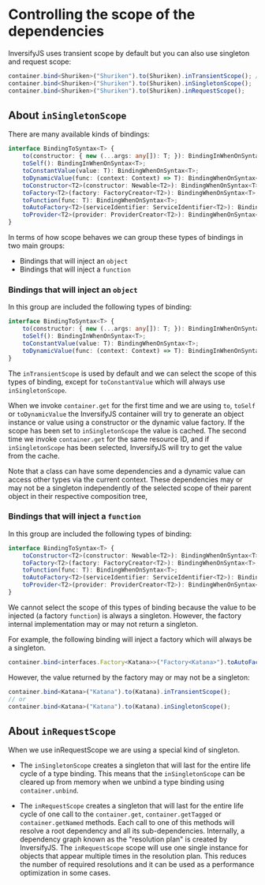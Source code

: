 # Controlling the scope of the dependencies

InversifyJS uses transient scope by default but you can also use singleton and request scope:

```ts
container.bind<Shuriken>("Shuriken").to(Shuriken).inTransientScope(); // Default
container.bind<Shuriken>("Shuriken").to(Shuriken).inSingletonScope();
container.bind<Shuriken>("Shuriken").to(Shuriken).inRequestScope();
```

## About `inSingletonScope`

There are many available kinds of bindings:

```ts
interface BindingToSyntax<T> {
    to(constructor: { new (...args: any[]): T; }): BindingInWhenOnSyntax<T>;
    toSelf(): BindingInWhenOnSyntax<T>;
    toConstantValue(value: T): BindingWhenOnSyntax<T>;
    toDynamicValue(func: (context: Context) => T): BindingWhenOnSyntax<T>;
    toConstructor<T2>(constructor: Newable<T2>): BindingWhenOnSyntax<T>;
    toFactory<T2>(factory: FactoryCreator<T2>): BindingWhenOnSyntax<T>;
    toFunction(func: T): BindingWhenOnSyntax<T>;
    toAutoFactory<T2>(serviceIdentifier: ServiceIdentifier<T2>): BindingWhenOnSyntax<T>;
    toProvider<T2>(provider: ProviderCreator<T2>): BindingWhenOnSyntax<T>;
}
```

In terms of how scope behaves we can group these types of bindings in two main groups:

- Bindings that will inject an `object`
- Bindings that will inject a `function`

### Bindings that will inject an `object`

In this group are included the following types of binding:

```ts
interface BindingToSyntax<T> {
    to(constructor: { new (...args: any[]): T; }): BindingInWhenOnSyntax<T>;
    toSelf(): BindingInWhenOnSyntax<T>;
    toConstantValue(value: T): BindingWhenOnSyntax<T>;
    toDynamicValue(func: (context: Context) => T): BindingInWhenOnSyntax<T>;
}
```

The `inTransientScope` is used by default and we can select the scope of this types of binding, except for `toConstantValue` which will always use `inSingletonScope`.

When we invoke `container.get` for the first time and we are using `to`, `toSelf` or `toDynamicValue` the InversifyJS container will try to generate an object instance or value using a constructor or the dynamic value factory. If the scope has been set to `inSingletonScope` the value is cached. The second time we invoke `container.get` for the same resource ID, and if `inSingletonScope` has been selected, InversifyJS will try to get the value from the cache.

Note that a class can have some dependencies and a dynamic value can access other types via the current context. These dependencies may or may not be a singleton independently of the selected scope of their parent object in their respective composition tree,

### Bindings that will inject a `function`

In this group are included the following types of binding:

```ts
interface BindingToSyntax<T> {
    toConstructor<T2>(constructor: Newable<T2>): BindingWhenOnSyntax<T>;
    toFactory<T2>(factory: FactoryCreator<T2>): BindingWhenOnSyntax<T>;
    toFunction(func: T): BindingWhenOnSyntax<T>;
    toAutoFactory<T2>(serviceIdentifier: ServiceIdentifier<T2>): BindingWhenOnSyntax<T>;
    toProvider<T2>(provider: ProviderCreator<T2>): BindingWhenOnSyntax<T>;
}
```

We cannot select the scope of this types of binding because the value to be injected (a factory `function`) is always a singleton. However, the factory internal implementation may or may not return a singleton.

For example, the following binding will inject a factory which will always be a singleton.

```ts
container.bind<interfaces.Factory<Katana>>("Factory<Katana>").toAutoFactory<Katana>("Katana");
```

However, the value returned by the factory may or may not be a singleton:

```ts
container.bind<Katana>("Katana").to(Katana).inTransientScope();
// or
container.bind<Katana>("Katana").to(Katana).inSingletonScope();
```

## About `inRequestScope`

When we use inRequestScope we are using a special kind of singleton.

- The `inSingletonScope` creates a singleton that will last for the entire life cycle of a type binding. This means that the `inSingletonScope` can be cleared up from memory when we unbind a type binding using `container.unbind`.

- The `inRequestScope` creates a singleton that will last for the entire life cycle of one call to the `container.get`, `container.getTagged` or `container.getNamed` methods. Each call to one of this methods will resolve a root dependency and all its sub-dependencies. Internally, a dependency graph known as the "resolution plan" is created by InversifyJS. The `inRequestScope` scope will use one single instance for objects that appear multiple times in the resolution plan. This reduces the number of required resolutions and it can be used as a performance optimization in some cases.
